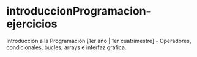 # introduccionProgramacion-ejercicios
Introducción a la Programación [1er año | 1er cuatrimestre] - Operadores, condicionales, bucles, arrays e interfaz gráfica. 

